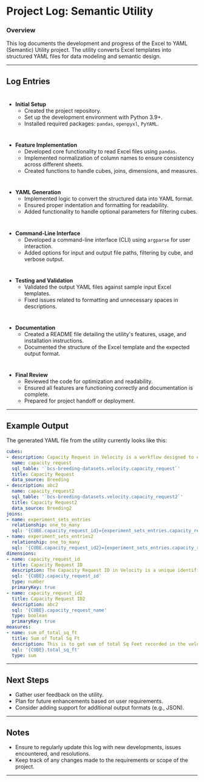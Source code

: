 # Project Log: Semantic Utility

### Overview
This log documents the development and progress of the Excel to YAML (Semantic) Utility project. The utility converts Excel templates into structured YAML files for data modeling and semantic design.

---

## Log Entries

#
- **Initial Setup**
  - Created the project repository.
  - Set up the development environment with Python 3.9+.
  - Installed required packages: `pandas`, `openpyxl`, `PyYAML`.

#
- **Feature Implementation**
  - Developed core functionality to read Excel files using `pandas`.
  - Implemented normalization of column names to ensure consistency across different sheets.
  - Created functions to handle cubes, joins, dimensions, and measures.

#
- **YAML Generation**
  - Implemented logic to convert the structured data into YAML format.
  - Ensured proper indentation and formatting for readability.
  - Added functionality to handle optional parameters for filtering cubes.

#
- **Command-Line Interface**
  - Developed a command-line interface (CLI) using `argparse` for user interaction.
  - Added options for input and output file paths, filtering by cube, and verbose output.

#
- **Testing and Validation**
  - Validated the output YAML files against sample input Excel templates.
  - Fixed issues related to formatting and unnecessary spaces in descriptions.

#
- **Documentation**
  - Created a README file detailing the utility's features, usage, and installation instructions.
  - Documented the structure of the Excel template and the expected output format.

#
- **Final Review**
  - Reviewed the code for optimization and readability.
  - Ensured all features are functioning correctly and documentation is complete.
  - Prepared for project handoff or deployment.

---

## Example Output

The generated YAML file from the utility currently looks like this:

```yaml
cubes:
- description: Capacity Request in Velocity is a workflow designed to enable researchers to request space for experimental or seed production workflows in Open Fields, Controlled Environments, and Labs across Bayer's Crop Science business units. It offers various functionalities, including creating new requests, saving requests in draft mode, and checking the status of existing requests. It stores information for all the capacity requests.
  name: capacity_request
  sql_table: '`bcs-breeding-datasets.velocity.capacity_request`'
  title: Capacity Request
  data_source: Breeding
- description: abc2
  name: capacity_request2
  sql_table: '`bcs-breeding-datasets.velocity.capacity_request2`'
  title: Capacity Request2
  data_source: Breeding2
joins:
- name: experiment_sets_entries
  relationship: one_to_many
  sql: '{CUBE.capacity_request_id}={experiment_sets_entries.capacity_request_id}'
- name: experiment_sets_entries2
  relationship: one_to_many
  sql: '{CUBE.capacity_request_id2}={experiment_sets_entries.capacity_request_id2}'
dimensions:
- name: capacity_request_id
  title: Capacity Request ID
  description: The Capacity Request ID in Velocity is a unique identifier assigned to each capacity request made within the Capacity Request workflow in the Velocity application This ID helps users track and manage their requests effectively throughout the process.
  sql: '{CUBE}.capacity_request_id'
  type: number
  primaryKey: true
- name: capacity_request_id2
  title: Capacity Request ID2
  description: abc2
  sql: '{CUBE}.capacity_request_name'
  type: boolean
  primaryKey: true
measures:
- name: sum_of_total_sq_ft
  title: Sum of Total Sq Ft
  description: This is to get sum of total Sq Feet recorded in the velocity application
  sql: '{CUBE}.total_sq_ft'
  type: sum
```

---

## Next Steps
- Gather user feedback on the utility.
- Plan for future enhancements based on user requirements.
- Consider adding support for additional output formats (e.g., JSON).

---

## Notes
- Ensure to regularly update this log with new developments, issues encountered, and resolutions.
- Keep track of any changes made to the requirements or scope of the project.

---
